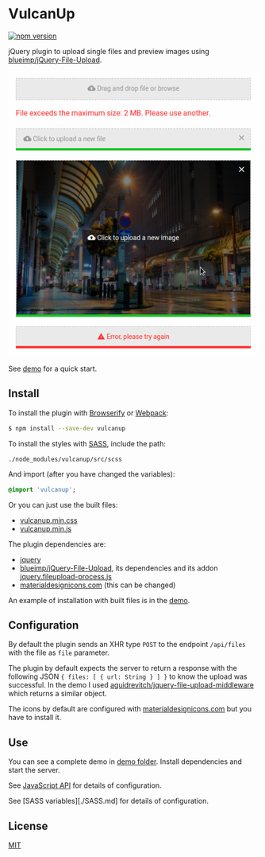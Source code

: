 # VulcanUp

[![npm version](https://badge.fury.io/js/vulcanup.svg)](https://badge.fury.io/js/vulcanup)

jQuery plugin to upload single files and preview images using [blueimp/jQuery-File-Upload](https://github.com/blueimp/jQuery-File-Upload).

<img src="./example-screenshot.png" alt="Demo">

See [demo](./demo) for a quick start.

## Install

To install the plugin with [Browserify](http://browserify.org) or [Webpack](https://webpack.github.io):

```bash
$ npm install --save-dev vulcanup
```

To install the styles with [SASS](http://sass-lang.com), include the path:

```
./node_modules/vulcanup/src/scss
```

And import (after you have changed the variables):

```sass
@import 'vulcanup';
```

Or you can just use the built files:

- [vulcanup.min.css](https://raw.githubusercontent.com/vulcan-estudios/vulcanup/master/dist/vulcanup.min.css)
- [vulcanup.min.js](https://raw.githubusercontent.com/vulcan-estudios/vulcanup/master/dist/vulcanup.min.js)

The plugin dependencies are:

- [jquery](http://jquery.com)
- [blueimp/jQuery-File-Upload](https://github.com/blueimp/jQuery-File-Upload), its dependencies and its addon [jquery.fileupload-process.js](https://github.com/blueimp/jQuery-File-Upload/blob/master/js/jquery.fileupload-process.js)
- [materialdesignicons.com](https://materialdesignicons.com) (this can be changed)

An example of installation with built files is in the [demo](./demo).

## Configuration

By default the plugin sends an XHR type `POST` to the endpoint `/api/files` with the file as `file` parameter.

The plugin by default expects the server to return a response with the following JSON `{ files: [ { url: String } ] }` to know the upload was successful. In the demo I used [aguidrevitch/jquery-file-upload-middleware](https://github.com/aguidrevitch/jquery-file-upload-middleware) which returns a similar object.

The icons by default are configured with [materialdesignicons.com](https://materialdesignicons.com) but you have to install it.

## Use

You can see a complete demo in [demo folder](./demo). Install dependencies and start the server.

See [JavaScript API](./JS.md) for details of configuration.

See [SASS variables][./SASS.md] for details of configuration.

## License

[MIT](./LICENSE)
